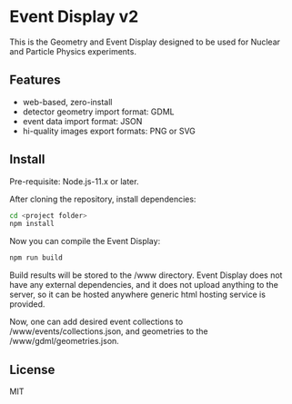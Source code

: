 # Event Display v2

This is the Geometry and Event Display designed to be used for Nuclear and Particle Physics experiments.

## Features
   - web-based, zero-install
   - detector geometry import format: GDML
   - event data import format: JSON
   - hi-quality images export formats: PNG or SVG

## Install

Pre-requisite: Node.js-11.x or later.

After cloning the repository, install dependencies:
```sh
cd <project folder>
npm install
```

Now you can compile the Event Display:
```sh
npm run build
```
Build results will be stored to the <project folder>/www directory. Event Display does not have any external dependencies, and it does not 
upload anything to the server, so it can be hosted anywhere generic html hosting service is provided.

Now, one can add desired event collections to /www/events/collections.json, and geometries to the /www/gdml/geometries.json.

## License

MIT